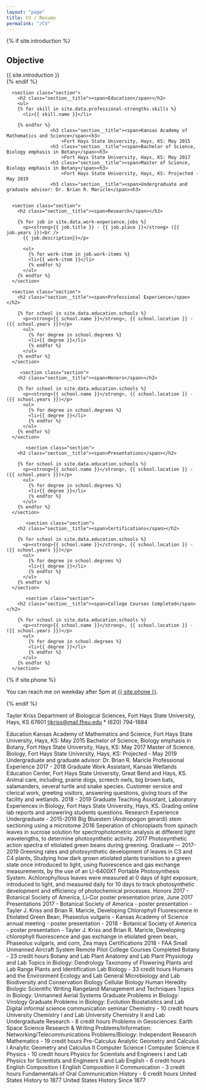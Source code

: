 ```yaml
---
layout: "page"
title: CV / Resume
permalink: "/CV"
---
```


<div class="wrapper">
  <section class="inner">
    <article class="resume">
      {% if site.introduction %}
      <section class="section">
        <h2 class="section__title"><span>Objective</span></h2>
        {{ site.introduction }}
      </section>
      {% endif %}

      <section class="section">
        <h2 class="section__title"><span>Education</span></h2>
        <ul>
        {% for skill in site.data.professional-strengths.skills %}
          <li>{{ skill.name }}</li>

        {% endfor %}
				  	<h3 class="section__title"><span>Kansas Academy of Mathematics and Science</span><h3>
						>Fort Hays State University, Hays, KS: May 2015
					<h3 class="section__title"><span>Bachelor of Science, Biology emphasis in Botany</span><h3>
						>Fort Hays State University, Hays, KS: May 2017
					<h3 class="section__title"><span>Master of Science, Biology emphasis in Botany</span><h3>
						>Fort Hays State University, Hays, KS: Projected - May 2019
					<h3 class="section__title"><span>Undergraduate and graduate advisor: Dr. Brian R. Maricle</span><h3>


      <section class="section">
        <h2 class="section__title"><span>Research</span></h2>

        {% for job in site.data.work-experience.jobs %}
          <p><strong>{{ job.title }} - {{ job.place }}</strong> ({{ job.years }})<br />
          {{ job.description}}</p>

          <ul>
            {% for work-item in job.work-items %}
            <li>{{ work-item }}</li>
            {% endfor %}
          </ul>
        {% endfor %}
      </section>

      <section class="section">
        <h2 class="section__title"><span>Professional Experience</span></h2>

        {% for school in site.data.education.schools %}
          <p><strong>{{ school.name }}</strong>, {{ school.location }} - ({{ school.years }})</p>
          <ul>
            {% for degree in school.degrees %}
            <li>{{ degree }}</li>
            {% endfor %}
          </ul>
        {% endfor %}
      </section>

         <section class="section">
        <h2 class="section__title"><span>Honors</span></h2>

        {% for school in site.data.education.schools %}
          <p><strong>{{ school.name }}</strong>, {{ school.location }} - ({{ school.years }})</p>
          <ul>
            {% for degree in school.degrees %}
            <li>{{ degree }}</li>
            {% endfor %}
          </ul>
        {% endfor %}
      </section>
	  
	       <section class="section">
        <h2 class="section__title"><span>Presentations</span></h2>

        {% for school in site.data.education.schools %}
          <p><strong>{{ school.name }}</strong>, {{ school.location }} - ({{ school.years }})</p>
          <ul>
            {% for degree in school.degrees %}
            <li>{{ degree }}</li>
            {% endfor %}
          </ul>
        {% endfor %}
      </section>
	  
	       <section class="section">
        <h2 class="section__title"><span>Certifications</span></h2>

        {% for school in site.data.education.schools %}
          <p><strong>{{ school.name }}</strong>, {{ school.location }} - ({{ school.years }})</p>
          <ul>
            {% for degree in school.degrees %}
            <li>{{ degree }}</li>
            {% endfor %}
          </ul>
        {% endfor %}
      </section>

	       <section class="section">
        <h2 class="section__title"><span>College Courses Completed</span></h2>

        {% for school in site.data.education.schools %}
          <p><strong>{{ school.name }}</strong>, {{ school.location }} - ({{ school.years }})</p>
          <ul>
            {% for degree in school.degrees %}
            <li>{{ degree }}</li>
            {% endfor %}
          </ul>
        {% endfor %}
      </section>
  {% if site.phone %}
  <section class="message">
    <p>You can reach me on weekday after 5pm at <a href="tel:{{ site.phone }}">{{ site.phone }}</a>.</p>
  </section>
  {% endif %}

</div>








Tayler Kriss
Department of Biological Sciences, Fort Hays State University, Hays, KS 67601
tjkriss@mail.fhsu.edu * (620) 794-1884

Education
Kansas Academy of Mathematics and Science, Fort Hays State University, Hays, KS: May 2015
Bachelor of Science, Biology emphasis in Botany, Fort Hays State University, Hays, KS: May 2017
Master of Science, Biology, Fort Hays State University, Hays, KS:  Projected - May 2019
Undergraduate and graduate advisor: Dr. Brian R. Maricle 
Professional Experience
2017 - 2018  Graduate Work Assistant, Kansas Wetlands Education Center, Fort Hays State   	University, Great Bend and Hays, KS.
Animal care, including, prairie dogs, screech owls, big brown bats, salamanders, several turtle and snake species. 
Customer service and clerical work, greeting visitors, answering questions, giving tours of the facility and wetlands.
2018 - 2019  Graduate Teaching Assistant, Laboratory Experiences in Biology, Fort Hays State University, Hays, KS. 
Grading online lab reports and answering students questions. 
Research Experience 
Undergraduate - 2015-2016 Big Bluestem (Andropogon gerardi) stem sectioning using a 	microtome
2016 Seperation of chloroplasts from spinach leaves in sucrose solution for       spectrophotometric analysis at different light wavelengths, to determine photosynthetic activity.
2017 Photosynthetic action spectra of etiolated green beans during greening.
Graduate     --     2017-2019 Greening rates and photosynthetic development of leaves in C3 and C4 plants,          Studying how dark grown etiolated plants transition to a green state once introduced to light, using fluorescence and gas exchange measurements, by the use of an LI-6400XT Portable Photosynthesis System. Achlorophyllous leaves were measured at 0 days of light exposure, introduced to light, and measured daily for 10 days to track photosynthetic development and efficiency of photochemical processes.
Honors
        	2017 - Botanical Society of America, Li-Cor poster presentation prize, June 2017
Presentations
            2017 - Botanical Society of America - poster presentation - Tayler J. Kriss and Brian R. Maricle, Developing Chlorophyll Fluorescence in Etiolated Green Bean, Phaseolus vulgaris
                      - Kansas Academy of Science annual meeting - poster presentation -
2018 - Botanical Society of America - poster presentation - Tayler J. Kriss and Brian R. Maricle,     Developing chlorophyll fluorescence and gas exchange in etiolated green bean, Phaseolus vulgaris, and corn, Zea mays
Certifications
	2018 - FAA Small Unmanned Aircraft System Remote Pilot 
College Courses Completed
Botany - 23 credit hours
        	Botany and Lab
        	Plant Anatomy and Lab
        	Plant Physiology and Lab
        	Topics in Biology: Dendrology
        	Taxonomy of Flowering Plants and Lab
        	Range Plants and Identification Lab
Biology - 33 credit hours
        	Humans and the Environment
        	Ecology and Lab
        	General Microbiology and Lab
        	Biodiversity and Conservation Biology
        	Cellular Biology
        	Human Heredity
        	Biologic Scientific Writing
        	Rangeland Management and Techniques
Topics in Biology: Unmanned Aerial Systems
Graduate Problems in Biology: Virology
Graduate Problems in Biology: Evolution
Biostatistics and Lab
Digital informal science communication seminar
Chemistry - 10 credit hours
University Chemistry I and Lab
University Chemistry II and Lab
Undergraduate Research - 8 credit hours
Problems in Geosciences: Earth Space Science Research & Writing
        	Problems/Information: Networking/Telecommunications
        	Problems/Biology: Independent Research
Mathematics - 19 credit hours
Pre-Calculus
        	Analytic Geometry and Calculus I
        	Analytic Geometry and Calculus II
        	Computer Science I
        	Computer Science II
Physics - 10 credit hours
        	Physics for Scientists and Engineers I and Lab
        	Physics for Scientists and Engineers II and Lab
English - 6 credit hours
English Composition I
English Composition II
Communication - 3 credit hours
        	Fundamentals of Oral Communication
History - 6 credit hours
United States History to 1877
United States History Since 1877
 

